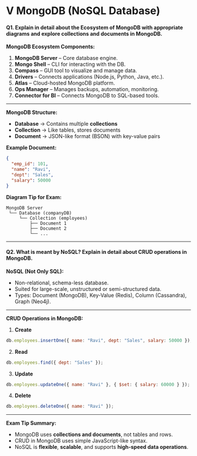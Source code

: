 # **V MongoDB (NoSQL Database)**

#### **Q1. Explain in detail about the Ecosystem of MongoDB with appropriate diagrams and explore collections and documents in MongoDB.**

**MongoDB Ecosystem Components:**

1. **MongoDB Server** – Core database engine.
2. **Mongo Shell** – CLI for interacting with the DB.
3. **Compass** – GUI tool to visualize and manage data.
4. **Drivers** – Connects applications (Node.js, Python, Java, etc.).
5. **Atlas** – Cloud-hosted MongoDB platform.
6. **Ops Manager** – Manages backups, automation, monitoring.
7. **Connector for BI** – Connects MongoDB to SQL-based tools.

---

**MongoDB Structure:**

* **Database** → Contains multiple **collections**
* **Collection** → Like tables, stores documents
* **Document** → JSON-like format (BSON) with key-value pairs

**Example Document:**

```json
{
  "emp_id": 101,
  "name": "Ravi",
  "dept": "Sales",
  "salary": 50000
}
```

**Diagram Tip for Exam:**

```
MongoDB Server
 └── Database (companyDB)
     └── Collection (employees)
         ├── Document 1
         ├── Document 2
         └── ...
```

---

#### **Q2. What is meant by NoSQL? Explain in detail about CRUD operations in MongoDB.**

**NoSQL (Not Only SQL):**

* Non-relational, schema-less database.
* Suited for large-scale, unstructured or semi-structured data.
* Types: Document (MongoDB), Key-Value (Redis), Column (Cassandra), Graph (Neo4j).

---

**CRUD Operations in MongoDB:**

1. **Create**

```js
db.employees.insertOne({ name: "Ravi", dept: "Sales", salary: 50000 });
```

2. **Read**

```js
db.employees.find({ dept: "Sales" });
```

3. **Update**

```js
db.employees.updateOne({ name: "Ravi" }, { $set: { salary: 60000 } });
```

4. **Delete**

```js
db.employees.deleteOne({ name: "Ravi" });
```

---

**Exam Tip Summary:**

* MongoDB uses **collections and documents**, not tables and rows.
* CRUD in MongoDB uses simple JavaScript-like syntax.
* NoSQL is **flexible**, **scalable**, and supports **high-speed data operations**.
